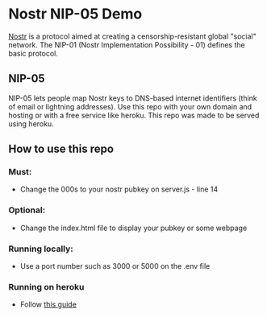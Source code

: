 # Nostr NIP-05 Demo

[Nostr](https://github.com/fiatjaf/nostr) is a protocol aimed at creating a censorship-resistant global "social" network. The NIP-01 (Nostr Implementation Possibility - 01) defines the basic protocol.

## NIP-05

NIP-05 lets people map Nostr keys to DNS-based internet identifiers (think of email or lightning addresses). Use this repo with your own domain and hosting or with a free service like heroku. This repo was made to be served using heroku.

## How to use this repo

### Must:

* Change the 000s to your nostr pubkey on server.js - line 14

### Optional:

* Change the index.html file to display your pubkey or some webpage

### Running locally:

* Use a port number such as 3000 or 5000 on the .env file

### Running on heroku

* Follow [this guide](https://devcenter.heroku.com/articles/getting-started-with-nodejs)